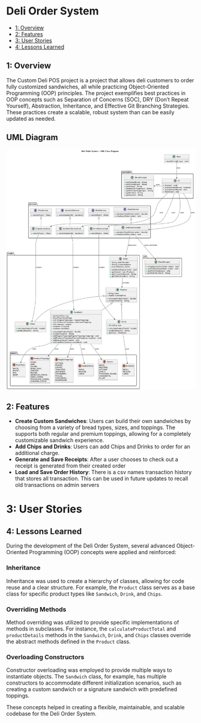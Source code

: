 # Deli Order System

- [1: Overview](#1-overview)
- [2: Features](#2-features)
- [3: User Stories](#3-user-stories)
- [4: Lessons Learned](#4-lessons-learned)


## 1: Overview
The Custom Deli POS project is a project that allows deli customers to order fully customized sandwiches, all while 
practicing Object-Oriented Programming (OOP) principles. The project exemplifies best practices in OOP concepts such as 
Separation of Concerns (SOC), DRY (Don’t Repeat Yourself), Abstraction, Inheritance, and Effective Git Branching 
Strategies. These practices create a scalable, robust system than can be easily updated as needed.

## UML Diagram
![UML diagram](uml/UML_Class_Diagram.png)

## 2: Features
- **Create Custom Sandwiches**: Users can build their own sandwiches by choosing from a variety of bread types, sizes, and toppings. The supports both regular and premium toppings, allowing for a completely customizable sandwich experience.
- **Add Chips and Drinks**: Users can add Chips and Drinks to order for an additional charge.
- **Generate and Save Receipts**: After a user chooses to check out a receipt is generated from their created order
- **Load and Save Order History**: There is a csv names transaction history that stores all transaction. This can be used in future updates to recall old transactions on admin servers

# 3: User Stories

## 4: Lessons Learned
During the development of the Deli Order System, several advanced Object-Oriented Programming (OOP) concepts were applied and reinforced:

### Inheritance
Inheritance was used to create a hierarchy of classes, allowing for code reuse and a clear structure. For example, the `Product` class serves as a base class for specific product types like `Sandwich`, `Drink`, and `Chips`.

### Overriding Methods
Method overriding was utilized to provide specific implementations of methods in subclasses. For instance, the `calculateProductTotal` and `productDetails` methods in the `Sandwich`, `Drink`, and `Chips` classes override the abstract methods defined in the `Product` class.

### Overloading Constructors
Constructor overloading was employed to provide multiple ways to instantiate objects. The `Sandwich` class, for example, has multiple constructors to accommodate different initialization scenarios, such as creating a custom sandwich or a signature sandwich with predefined toppings.

These concepts helped in creating a flexible, maintainable, and scalable codebase for the Deli Order System.